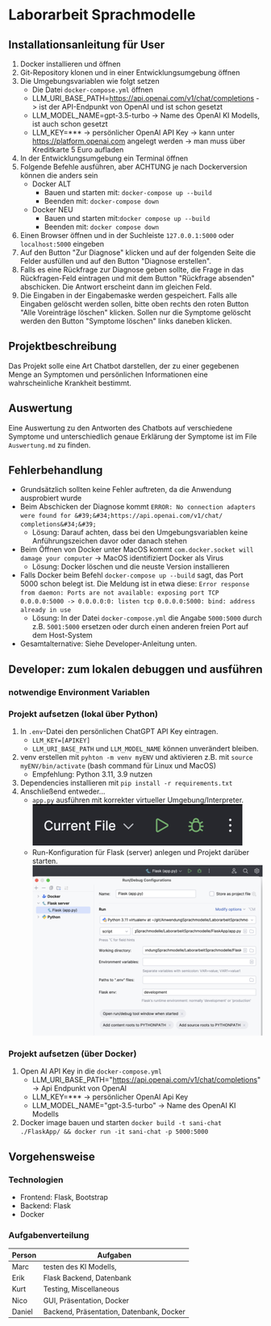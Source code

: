 # Laborarbeit Sprachmodelle

## Installationsanleitung für User

1. Docker installieren und öffnen
2. Git-Repository klonen und in einer Entwicklungsumgebung öffnen
3. Die Umgebungsvariablen wie folgt setzen
   - Die Datei `docker-compose.yml` öffnen
   - LLM_URI_BASE_PATH=https://api.openai.com/v1/chat/completions -> ist der API-Endpunkt von OpenAI und ist schon gesetzt
   - LLM_MODEL_NAME=gpt-3.5-turbo -> Name des OpenAI KI Modells, ist auch schon gesetzt
   - LLM_KEY=\*\*\* -> persönlicher OpenAI API Key -> kann unter https://platform.openai.com angelegt werden -> man muss über Kreditkarte 5 Euro aufladen
4. In der Entwicklungsumgebung ein Terminal öffnen
5. Folgende Befehle ausführen, aber ACHTUNG je nach Dockerversion können die anders sein
   - Docker ALT
     - Bauen und starten mit: `docker-compose up --build`
     - Beenden mit: `docker-compose down`
   - Docker NEU
     - Bauen und starten mit:`docker compose up --build`
     - Beenden mit: `docker compose down`
6. Einen Browser öffnen und in der Suchleiste `127.0.0.1:5000` oder `localhost:5000` eingeben
7. Auf den Button "Zur Diagnose" klicken und auf der folgenden Seite die Felder ausfüllen und auf den Button "Diagnose erstellen".
8. Falls es eine Rückfrage zur Diagnose geben sollte, die Frage in das Rückfragen-Feld eintragen und mit dem Button "Rückfrage absenden" abschicken. Die Antwort erscheint dann im gleichen Feld.
9. Die Eingaben in der Eingabemaske werden gespeichert. Falls alle Eingaben gelöscht werden sollen, bitte oben rechts den roten Button "Alle Voreinträge löschen" klicken. Sollen nur die Symptome gelöscht werden den Button "Symptome löschen" links daneben klicken.

## Projektbeschreibung

Das Projekt solle eine Art Chatbot darstellen, der zu einer gegebenen Menge an Symptomen und persönlichen Informationen
eine wahrscheinliche Krankheit bestimmt.

## Auswertung

Eine Auswertung zu den Antworten des Chatbots auf verschiedene Symptome und unterschiedlich genaue Erklärung der Symptome ist im File `Auswertung.md` zu finden.

## Fehlerbehandlung

- Grundsätzlich sollten keine Fehler auftreten, da die Anwendung ausprobiert wurde
- Beim Abschicken der Diagnose kommt `ERROR: No connection adapters were found for &#39;&#34;https://api.openai.com/v1/chat/ completions&#34;&#39;`
  - Lösung: Darauf achten, dass bei den Umgebungsvariablen keine Anführungszeichen davor oder danach stehen
- Beim Öffnen von Docker unter MacOS kommt `com.docker.socket will damage your computer` -> MacOS identifiziert Docker als Virus
  - Lösung: Docker löschen und die neuste Version installieren
- Falls Docker beim Befehl `docker-compose up --build` sagt, das Port 5000 schon belegt ist. Die Meldung ist in etwa diese: `Error response from daemon: Ports are not available: exposing port TCP 0.0.0.0:5000 -> 0.0.0.0:0: listen tcp 0.0.0.0:5000: bind: address already in use`
  - Lösung: In der Datei `docker-compose.yml` die Angabe `5000:5000` durch z.B. `5001:5000` ersetzen oder durch einen anderen freien Port auf dem Host-System
- Gesamtalternative: Siehe Developer-Anleitung unten.

## Developer: zum lokalen debuggen und ausführen

### notwendige Environment Variablen

### Projekt aufsetzen (lokal über Python)

1. In `.env`-Datei den persönlichen ChatGPT API Key eintragen.
   - `LLM_KEY=[APIKEY]`
   - `LLM_URI_BASE_PATH` und `LLM_MODEL_NAME` können unverändert bleiben.
3. venv erstellen mit `pyhton -m venv myENV` und aktivieren z.B. mit `source myENV/bin/activate` (bash command für Linux und MacOS)
   - Empfehlung: Python 3.11, 3.9 nutzen
4. Dependencies installieren mit `pip install -r requirements.txt`
5. Anschließend entweder...
   - `app.py` ausführen mit korrekter virtueller Umgebung/Interpreter.
     ![Current file (app.py ausführen)](doc_images/current_file.png)
   - Run-Konfiguration für Flask (server) anlegen und Projekt darüber starten.
     ![Run configuration](doc_images/flaskapp_config.png)

### Projekt aufsetzen (über Docker)

1. Open AI API Key in die `docker-compose.yml`
   - LLM_URI_BASE_PATH="https://api.openai.com/v1/chat/completions" -> Api Endpunkt von OpenAI
   - LLM_KEY=*** -> persönlicher OpenAI Api Key
   - LLM_MODEL_NAME="gpt-3.5-turbo" -> Name des OpenAI KI Modells
2. Docker image bauen und starten
     `docker build -t sani-chat ./FlaskApp/ && docker run -it sani-chat -p 5000:5000`

## Vorgehensweise

### Technologien

- Frontend: Flask, Bootstrap
- Backend: Flask
- Docker

### Aufgabenverteilung

| Person | Aufgaben                                 |
| ------ | ---------------------------------------- |
| Marc   | testen des KI Modells,                   |
| Erik   | Flask Backend, Datenbank                 |
| Kurt   | Testing, Miscellaneous                   |
| Nico   | GUI, Präsentation, Docker                |
| Daniel | Backend, Präsentation, Datenbank, Docker |
